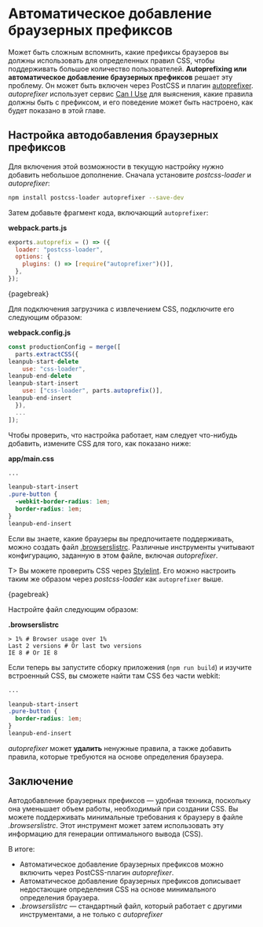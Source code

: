 # Автоматическое добавление браузерных префиксов

Может быть сложным вспомнить, какие префиксы браузеров вы должны использовать для определенных правил CSS, чтобы поддерживать большое количество пользователей. **Autoprefixing или автоматическое добавление браузерных префиксов** решает эту проблему. Он может быть включен через PostCSS и плагин [autoprefixer](https://www.npmjs.com/package/autoprefixer). *autoprefixer* использует сервис [Can I Use](http://caniuse.com/) для выяснения, какие правила должны быть с префиксом, и его поведение может быть настроено, как будет показано в этой главе. 

## Настройка автодобавления браузерных префиксов

Для включения этой возможности в текущую настройку нужно добавить небольшое дополнение. Сначала установите *postcss-loader* и *autoprefixer*:

```bash
npm install postcss-loader autoprefixer --save-dev
```

Затем добавьте фрагмент кода, включающий `autoprefixer`:

**webpack.parts.js**

```javascript
exports.autoprefix = () => ({
  loader: "postcss-loader",
  options: {
    plugins: () => [require("autoprefixer")()],
  },
});
```

{pagebreak}

Для подключения загрузчика с извлечением CSS, подключите его следующим образом:

**webpack.config.js**

```javascript
const productionConfig = merge([
  parts.extractCSS({
leanpub-start-delete
    use: "css-loader",
leanpub-end-delete
leanpub-start-insert
    use: ["css-loader", parts.autoprefix()],
leanpub-end-insert
  }),
  ...
]);
```

Чтобы проверить, что настройка работает, нам следует что-нибудь добавить, измените CSS для того, как показано ниже:

**app/main.css**

```css
...

leanpub-start-insert
.pure-button {
  -webkit-border-radius: 1em;
  border-radius: 1em;
}
leanpub-end-insert
```

Если вы знаете, какие браузеры вы предпочитаете поддерживать, можно создать файл [.browserslistrc](https://www.npmjs.com/package/browserslist). Различные инструменты учитывают конфигурацию, заданную в этом файле, включая *autoprefixer*.

T> Вы можете проверить CSS через [Stylelint](http://stylelint.io/). Его можно настроить таким же образом через *postcss-loader* как `autoprefixer` выше.

{pagebreak}

Настройте файл следующим образом:

**.browserslistrc**

```
> 1% # Browser usage over 1%
Last 2 versions # Or last two versions
IE 8 # Or IE 8
```

Если теперь вы запустите сборку приложения (`npm run build`) и изучите встроенный CSS, вы сможете найти там CSS без части webkit:

```css
...

leanpub-start-insert
.pure-button {
  border-radius: 1em;
}
leanpub-end-insert
```

*autoprefixer* может **удалить** ненужные правила, а также добавить правила, которые требуются на основе определения браузера.

## Заключение

Автодобавление браузерных префиксов — удобная техника, поскольку она уменьшает объем работы, необходимый при создании CSS. Вы можете поддерживать минимальные требования к браузеру в файле *.browserslistrc*. Этот инструмент может затем использовать эту информацию для генерации оптимального вывода (CSS).

В итоге:

* Автоматическое добавление браузерных префиксов можно включить через PostCSS-плагин *autoprefixer*.
* Автоматическое добавление браузерных префиксов дописывает недостающие определения CSS на основе минимального определения браузера.
* *.browserslistrc* — стандартный файл, который работает с другими инструментами, а не только с *autoprefixer*
